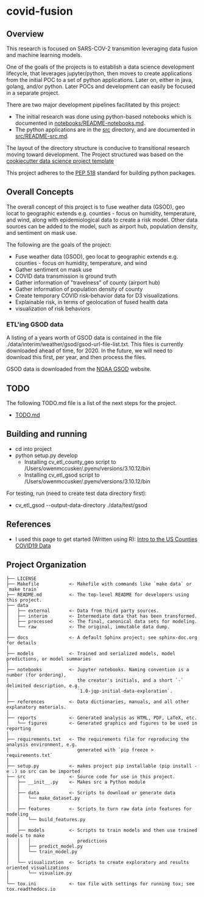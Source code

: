 # covid-fusion

## Overview

This research is focused on SARS-COV-2 transmition leveraging data fusion and machine learning models.

One of the goals of the projects is to establish a data science development lifecycle, that leverages jupyter/python, then moves to create applications from the initial POC to a set of python applications.
Later on, either in java, golang, and/or python. Later POCs and development can easily be focused in a separate project.

There are two major development pipelines facilitated by this project:

- The initial research was done using python-based notebooks which is documented in [notebooks/README-notebooks.md](notebooks/README-notebooks.md).
- The python applications are in the [src](src) directory, and are documented in [src/README-src.md](src/README-src.md).

The layout of the directory structure is conducive to transitional research moving toward development.
The Project structured was based on the [cookiecutter data science project template](https://drivendata.github.io/cookiecutter-data-science/)

This project adheres to the [PEP 518](https://peps.python.org/pep-0518/) standard for building python packages.

## Overall Concepts

The overall concept of this project is to fuse weather data (GSOD), geo locat to geographic extends e.g. counties - focus on humidity, temperature, and wind, along with epidemiological data to create a risk model. Other data sources can be added to the model, such as airport hub, population density, and sentiment on mask use.

The following are the goals of the project:

- Fuse weather data (GSOD), geo locat to geographic extends e.g. counties - focus on humidity, temperature, and wind
- Gather sentiment on mask use
- COVID data transmission is ground truth
- Gather information of "travelness" of county (airport hub)
- Gather information of population density of county
- Create temporary COVID risk-behavior data for D3 visualizations
- Explainable risk, in terms of geolocation of fused health data
- visualization of risk behaviors

### ETL'ing GSOD data

A listing of a years worth of GSOD data is contained in the file ./data/interim/weather/gsod/gsod-url-file-list.txt. This files is currently downloaded ahead of time, for 2020. In the future, we will need to download this first, per year, and then process the files.


GSOD data is downloaded from the [NOAA GSOD](https://www.ncei.noaa.gov/data/global-summary-of-the-day/access/2020/01011099999.csv) website.

## TODO

The following TODO.md file is a list of the next steps for the project.

- [TODO.md](TODO.md)

## Building and running

- cd into project
- python setup.py develop
  - Installing cv_etl_county_geo script to /Users/owenmccusker/.pyenv/versions/3.10.12/bin
  - Installing cv_etl_gsod script to /Users/owenmccusker/.pyenv/versions/3.10.12/bin

For testing, run (need to create test data directory first):

- cv_etl_gsod --output-data-directory ./data/test/gsod

## References

- I used this page to get started (Written using R): [Intro to the US Counties COVID19 Data](https://www.kaggle.com/code/johnjdavisiv/intro-to-the-us-counties-covid19-data/report)

## Project Organization

    ├── LICENSE
    ├── Makefile           <- Makefile with commands like `make data` or `make train`
    ├── README.md          <- The top-level README for developers using this project.
    ├── data
    │   ├── external       <- Data from third party sources.
    │   ├── interim        <- Intermediate data that has been transformed.
    │   ├── processed      <- The final, canonical data sets for modeling.
    │   └── raw            <- The original, immutable data dump.
    │
    ├── docs               <- A default Sphinx project; see sphinx-doc.org for details
    │
    ├── models             <- Trained and serialized models, model predictions, or model summaries
    │
    ├── notebooks          <- Jupyter notebooks. Naming convention is a number (for ordering),
    │                         the creator's initials, and a short `-` delimited description, e.g.
    │                         `1.0-jqp-initial-data-exploration`.
    │
    ├── references         <- Data dictionaries, manuals, and all other explanatory materials.
    │
    ├── reports            <- Generated analysis as HTML, PDF, LaTeX, etc.
    │   └── figures        <- Generated graphics and figures to be used in reporting
    │
    ├── requirements.txt   <- The requirements file for reproducing the analysis environment, e.g.
    │                         generated with `pip freeze > requirements.txt`
    │
    ├── setup.py           <- makes project pip installable (pip install -e .) so src can be imported
    ├── src                <- Source code for use in this project.
    │   ├── __init__.py    <- Makes src a Python module
    │   │
    │   ├── data           <- Scripts to download or generate data
    │   │   └── make_dataset.py
    │   │
    │   ├── features       <- Scripts to turn raw data into features for modeling
    │   │   └── build_features.py
    │   │
    │   ├── models         <- Scripts to train models and then use trained models to make
    │   │   │                 predictions
    │   │   ├── predict_model.py
    │   │   └── train_model.py
    │   │
    │   └── visualization  <- Scripts to create exploratory and results oriented visualizations
    │       └── visualize.py
    │
    └── tox.ini            <- tox file with settings for running tox; see tox.readthedocs.io
